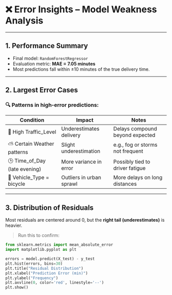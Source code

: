 # ❌ Error Insights – Model Weakness Analysis

---

## 1. Performance Summary

- Final model: `RandomForestRegressor`
- Evaluation metric: **MAE = 7.05 minutes**
- Most predictions fall within ±10 minutes of the true delivery time.

---

## 2. Largest Error Cases

### 🔍 Patterns in high-error predictions:

| Condition                     | Impact                    | Notes                            |
|------------------------------|----------------------------|----------------------------------|
| 🚦 High Traffic_Level         | Underestimates delivery    | Delays compound beyond expected  |
| ⛅ Certain Weather patterns    | Slight underestimation     | e.g., fog or storms not frequent |
| 🕒 Time_of_Day (late evening) | More variance in error     | Possibly tied to driver fatigue  |
| 🚗 Vehicle_Type = bicycle     | Outliers in urban sprawl   | More delays on long distances    |

---

## 3. Distribution of Residuals

Most residuals are centered around 0, but the **right tail (underestimates)** is heavier.

> Run this to confirm:

```python
from sklearn.metrics import mean_absolute_error
import matplotlib.pyplot as plt

errors = model.predict(X_test) - y_test
plt.hist(errors, bins=30)
plt.title("Residual Distribution")
plt.xlabel("Prediction Error (min)")
plt.ylabel("Frequency")
plt.axvline(0, color='red', linestyle='--')
plt.show()